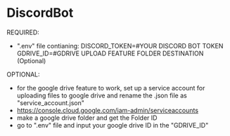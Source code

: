 ﻿# DiscordBot

REQUIRED:
- ".env" file contianing:
  DISCORD_TOKEN=#YOUR DISCORD BOT TOKEN
  GDRIVE_ID=#GDRIVE UPLOAD FEATURE FOLDER DESTINATION (Optional)


OPTIONAL:
- for the google drive feature to work, set up a service account for uploading files to google drive and rename the .json file as "service_account.json"
- https://console.cloud.google.com/iam-admin/serviceaccounts
- make a google drive folder and get the Folder ID
- go to ".env" file and input your google drive ID in the "GDRIVE_ID"
